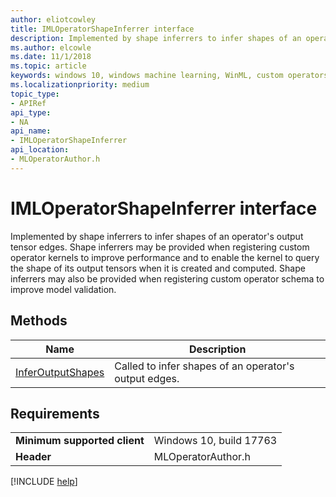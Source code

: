 ```yaml
---
author: eliotcowley
title: IMLOperatorShapeInferrer interface
description: Implemented by shape inferrers to infer shapes of an operator's output tensor edges.
ms.author: elcowle
ms.date: 11/1/2018
ms.topic: article
keywords: windows 10, windows machine learning, WinML, custom operators, IMLOperatorShapeInferrer
ms.localizationpriority: medium
topic_type:
- APIRef
api_type:
- NA
api_name:
- IMLOperatorShapeInferrer
api_location:
- MLOperatorAuthor.h
---
```


# IMLOperatorShapeInferrer interface

Implemented by shape inferrers to infer shapes of an operator's output tensor edges. Shape inferrers may be provided when registering custom operator kernels to improve performance and to enable the kernel to query the shape of its output tensors when it is created and computed. Shape inferrers may also be provided when registering custom operator schema to improve model validation.

## Methods

| Name | Description |
|------|-------------|
| [InferOutputShapes](IMLOperatorShapeInferrer_InferOutputShapes.md) | Called to infer shapes of an operator's output edges. |

## Requirements

| | |
|-|-|
| **Minimum supported client** | Windows 10, build 17763 |
| **Header** | MLOperatorAuthor.h |

[!INCLUDE [help](../includes/get-help.md)]
